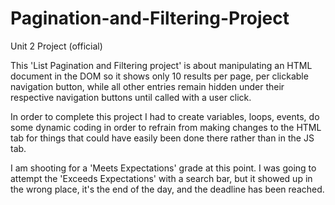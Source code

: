 # Pagination-and-Filtering-Project
Unit 2 Project (official)

This 'List Pagination and Filtering project' is about manipulating an HTML document in the DOM so it shows only 10 results per page, per clickable navigation button, while all other entries remain hidden under their respective navigation buttons until called with a user click.

In order to complete this project I had to create variables, loops, events, do some dynamic coding in order to refrain from making changes to the HTML tab for things that could have easily been done there rather than in the JS tab.

I am shooting for a 'Meets Expectations' grade at this point. I was going to attempt the 'Exceeds Expectations' with a search bar, but it showed up in the wrong place, it's the end of the day, and the deadline has been reached.